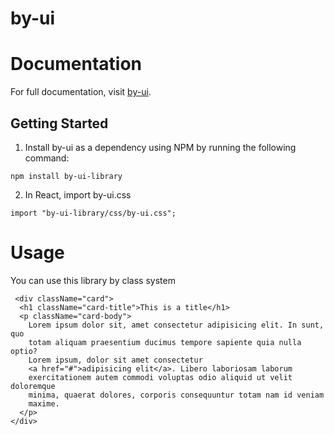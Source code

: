 # by-ui

# Documentation

For full documentation, visit [by-ui](https://bayu-setiawan.gitbook.io/by.ui/).

## Getting Started

1. Install by-ui as a dependency using NPM by running the following command:
``` 
npm install by-ui-library
```
2. In React, import by-ui.css
```
import "by-ui-library/css/by-ui.css";
```

# Usage

You can use this library by class system

```
 <div className="card">
  <h1 className="card-title">This is a title</h1>
  <p className="card-body">
    Lorem ipsum dolor sit, amet consectetur adipisicing elit. In sunt, quo
    totam aliquam praesentium ducimus tempore sapiente quia nulla optio?
    Lorem ipsum, dolor sit amet consectetur
    <a href="#">adipisicing elit</a>. Libero laboriosam laborum
    exercitationem autem commodi voluptas odio aliquid ut velit doloremque
    minima, quaerat dolores, corporis consequuntur totam nam id veniam
    maxime.
  </p>
</div>
```
